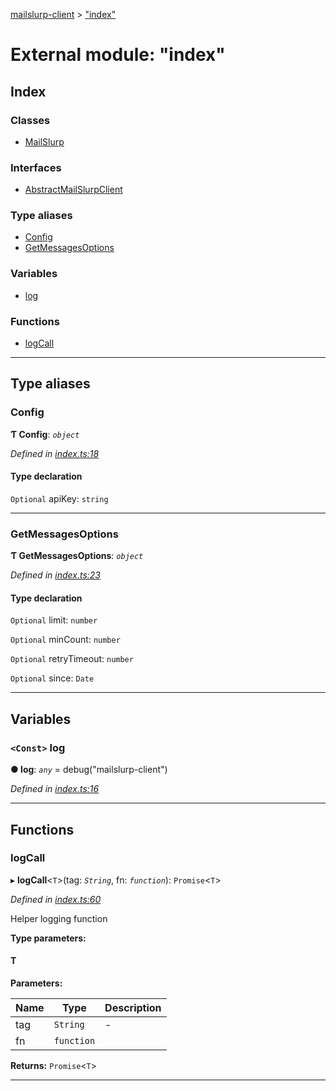 [mailslurp-client](../README.md) > ["index"](../modules/_index_.md)

# External module: "index"

## Index

### Classes

* [MailSlurp](../classes/_index_.mailslurp.md)

### Interfaces

* [AbstractMailSlurpClient](../interfaces/_index_.abstractmailslurpclient.md)

### Type aliases

* [Config](_index_.md#config)
* [GetMessagesOptions](_index_.md#getmessagesoptions)

### Variables

* [log](_index_.md#log)

### Functions

* [logCall](_index_.md#logcall)

---

## Type aliases

<a id="config"></a>

###  Config

**Ƭ Config**: *`object`*

*Defined in [index.ts:18](https://github.com/mailslurp/mailslurp-client-ts-js/blob/5b2ec3b/index.ts#L18)*

#### Type declaration

`Optional`  apiKey: `string`

___
<a id="getmessagesoptions"></a>

###  GetMessagesOptions

**Ƭ GetMessagesOptions**: *`object`*

*Defined in [index.ts:23](https://github.com/mailslurp/mailslurp-client-ts-js/blob/5b2ec3b/index.ts#L23)*

#### Type declaration

`Optional`  limit: `number`

`Optional`  minCount: `number`

`Optional`  retryTimeout: `number`

`Optional`  since: `Date`

___

## Variables

<a id="log"></a>

### `<Const>` log

**● log**: *`any`* =  debug("mailslurp-client")

*Defined in [index.ts:16](https://github.com/mailslurp/mailslurp-client-ts-js/blob/5b2ec3b/index.ts#L16)*

___

## Functions

<a id="logcall"></a>

###  logCall

▸ **logCall**<`T`>(tag: *`String`*, fn: *`function`*): `Promise`<`T`>

*Defined in [index.ts:60](https://github.com/mailslurp/mailslurp-client-ts-js/blob/5b2ec3b/index.ts#L60)*

Helper logging function

**Type parameters:**

#### T 
**Parameters:**

| Name | Type | Description |
| ------ | ------ | ------ |
| tag | `String` |  \- |
| fn | `function` |   |

**Returns:** `Promise`<`T`>

___

